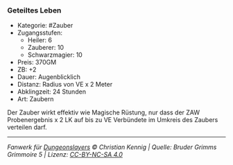 ### Geteiltes Leben

- Kategorie: #Zauber
- Zugangsstufen:
  - Heiler: 6
  - Zauberer: 10
  - Schwarzmagier: 10
- Preis: 370GM
- ZB: +2
- Dauer: Augenblicklich
- Distanz: Radius von VE x 2 Meter
- Abklingzeit: 24 Stunden
- Art: Zaubern



Der Zauber wirkt effektiv wie Magische Rüstung, nur dass der ZAW Probenergebnis x 2 LK auf bis zu VE Verbündete im Umkreis des Zaubers verteilen darf.

---

_Fanwerk für [Dungeonslayers](https://www.dungeonslayers.net/) © Christian Kennig | Quelle: Bruder Grimms Grimmoire 5 | Lizenz: [CC-BY-NC-SA 4.0](https://creativecommons.org/licenses/by-nc-sa/4.0/deed.de)_
